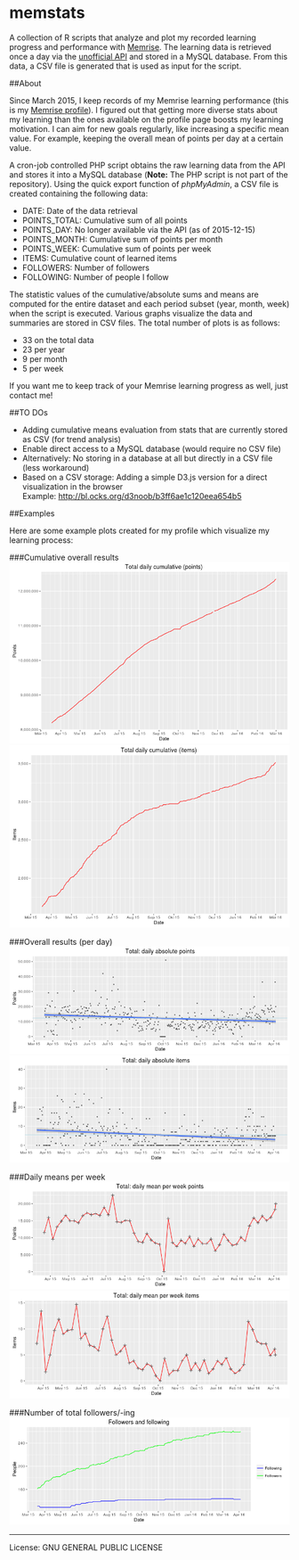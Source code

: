 # memstats

A collection of R scripts that analyze and plot my recorded learning progress and performance with [Memrise](http://www.memrise.com). The learning data is retrieved once a day via the [unofficial API](https://github.com/carpiediem/memrise-enhancement-suite/wiki/Unofficial-Documentation-for-the-Memrise-API) and stored in a MySQL database. From this data, a CSV file is generated that is used as input for the script. 

##About

Since March 2015, I keep records of my Memrise learning performance (this is my [Memrise profile](http://www.memrise.com/user/mucx)). I figured out that getting more diverse stats about my learning than the ones available on the profile page boosts my learning motivation. I can aim for new goals regularly, like increasing a specific mean value. For example, keeping the overall mean of points per day at a certain value.

A cron-job controlled PHP script obtains the raw learning data from the API and stores it into a MySQL database (__Note:__ The PHP script is not part of the repository). Using the quick export function of _phpMyAdmin_, a CSV file is created containing the following data:

* DATE:         Date of the data retrieval
* POINTS_TOTAL: Cumulative sum of all points
* POINTS_DAY:   No longer available via the API (as of 2015-12-15)
* POINTS_MONTH: Cumulative sum of points per month
* POINTS_WEEK:  Cumulative sum of points per week
* ITEMS:        Cumulative count of learned items
* FOLLOWERS:    Number of followers
* FOLLOWING:    Number of people I follow

The statistic values of the cumulative/absolute sums and means are computed for the entire dataset and each period subset (year, month, week) when the script is executed. Various graphs visualize the data and summaries are stored in CSV files. The total number of plots is as follows:

* 33 on the total data
* 23 per year
* 9 per month
* 5 per week

If you want me to keep track of your Memrise learning progress as well, just contact me!

##TO DOs

* Adding cumulative means evaluation from stats that are currently stored as CSV (for trend analysis)
* Enable direct access to a MySQL database (would require no CSV file)
* Alternatively: No storing in a database at all but directly in a CSV file (less workaround)
* Based on a CSV storage: Adding a simple D3.js version for a direct visualization in the browser  
  Example: http://bl.ocks.org/d3noob/b3ff6ae1c120eea654b5

##Examples

Here are some example plots created for my profile which visualize my learning process:

###Cumulative overall results
![Total points](./examples/output/plots/total/daily_cum_points.png)
![Total items](./examples/output/plots/total/daily_cum_items.png)

###Overall results (per day)
![Points per day](./examples/output/plots/total/daily_abs_points.png)
![Items per day](./examples/output/plots/total/daily_abs_items.png)

###Daily means per week
![Points per day](./examples/output/plots/total/daily_mean_per_week_points.png)
![Items per day](./examples/output/plots/total/daily_mean_per_week_items.png)

###Number of total followers/-ing
![Total followers/-ing](./examples/output/plots/total/followersing.png)

* * *
License: GNU GENERAL PUBLIC LICENSE